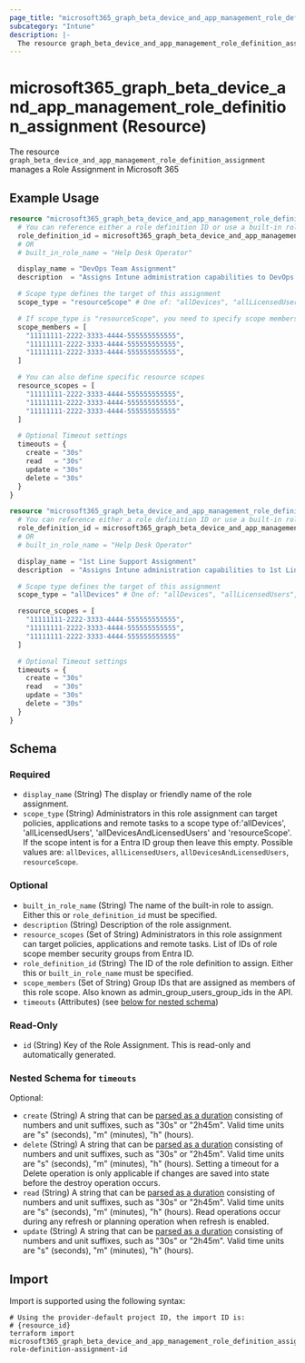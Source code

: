 ```yaml
---
page_title: "microsoft365_graph_beta_device_and_app_management_role_definition_assignment Resource - microsoft365"
subcategory: "Intune"
description: |-
  The resource graph_beta_device_and_app_management_role_definition_assignment manages a Role Assignment in Microsoft 365
---
```


# microsoft365_graph_beta_device_and_app_management_role_definition_assignment (Resource)

The resource `graph_beta_device_and_app_management_role_definition_assignment` manages a Role Assignment in Microsoft 365

## Example Usage

```terraform
resource "microsoft365_graph_beta_device_and_app_management_role_definition_assignment" "resource_scope_example" {
  # You can reference either a role definition ID or use a built-in role name
  role_definition_id = microsoft365_graph_beta_device_and_app_management_role_definition.example.id
  # OR
  # built_in_role_name = "Help Desk Operator"

  display_name = "DevOps Team Assignment"
  description  = "Assigns Intune administration capabilities to DevOps team"

  # Scope type defines the target of this assignment
  scope_type = "resourceScope" # One of: "allDevices", "allLicensedUsers", "allDevicesAndLicensedUsers", "resourceScope"

  # If scope_type is "resourceScope", you need to specify scope members
  scope_members = [
    "11111111-2222-3333-4444-555555555555",
    "11111111-2222-3333-4444-555555555555",
    "11111111-2222-3333-4444-555555555555",
  ]

  # You can also define specific resource scopes
  resource_scopes = [
    "11111111-2222-3333-4444-555555555555",
    "11111111-2222-3333-4444-555555555555",
    "11111111-2222-3333-4444-555555555555"
  ]

  # Optional Timeout settings  
  timeouts = {
    create = "30s"
    read   = "30s"
    update = "30s"
    delete = "30s"
  }
}

resource "microsoft365_graph_beta_device_and_app_management_role_definition_assignment" "all_devices_example" {
  # You can reference either a role definition ID or use a built-in role name
  role_definition_id = microsoft365_graph_beta_device_and_app_management_role_definition.example.id
  # OR
  # built_in_role_name = "Help Desk Operator"

  display_name = "1st Line Support Assignment"
  description  = "Assigns Intune administration capabilities to 1st Line Support team"

  # Scope type defines the target of this assignment
  scope_type = "allDevices" # One of: "allDevices", "allLicensedUsers", "allDevicesAndLicensedUsers", "resourceScope"

  resource_scopes = [
    "11111111-2222-3333-4444-555555555555",
    "11111111-2222-3333-4444-555555555555",
    "11111111-2222-3333-4444-555555555555"
  ]

  # Optional Timeout settings  
  timeouts = {
    create = "30s"
    read   = "30s"
    update = "30s"
    delete = "30s"
  }
}
```

<!-- schema generated by tfplugindocs -->
## Schema

### Required

- `display_name` (String) The display or friendly name of the role assignment.
- `scope_type` (String) Administrators in this role assignment can target policies, applications and remote tasks to a scope type of:'allDevices', 'allLicensedUsers', 'allDevicesAndLicensedUsers' and 'resourceScope'. If the scope intent is for a Entra ID group then leave this empty. Possible values are: `allDevices`, `allLicensedUsers`, `allDevicesAndLicensedUsers`, `resourceScope`.

### Optional

- `built_in_role_name` (String) The name of the built-in role to assign. Either this or `role_definition_id` must be specified.
- `description` (String) Description of the role assignment.
- `resource_scopes` (Set of String) Administrators in this role assignment can target policies, applications and remote tasks. List of IDs of role scope member security groups from Entra ID.
- `role_definition_id` (String) The ID of the role definition to assign. Either this or `built_in_role_name` must be specified.
- `scope_members` (Set of String) Group IDs that are assigned as members of this role scope. Also known as admin_group_users_group_ids in the API.
- `timeouts` (Attributes) (see [below for nested schema](#nestedatt--timeouts))

### Read-Only

- `id` (String) Key of the Role Assignment. This is read-only and automatically generated.

<a id="nestedatt--timeouts"></a>
### Nested Schema for `timeouts`

Optional:

- `create` (String) A string that can be [parsed as a duration](https://pkg.go.dev/time#ParseDuration) consisting of numbers and unit suffixes, such as "30s" or "2h45m". Valid time units are "s" (seconds), "m" (minutes), "h" (hours).
- `delete` (String) A string that can be [parsed as a duration](https://pkg.go.dev/time#ParseDuration) consisting of numbers and unit suffixes, such as "30s" or "2h45m". Valid time units are "s" (seconds), "m" (minutes), "h" (hours). Setting a timeout for a Delete operation is only applicable if changes are saved into state before the destroy operation occurs.
- `read` (String) A string that can be [parsed as a duration](https://pkg.go.dev/time#ParseDuration) consisting of numbers and unit suffixes, such as "30s" or "2h45m". Valid time units are "s" (seconds), "m" (minutes), "h" (hours). Read operations occur during any refresh or planning operation when refresh is enabled.
- `update` (String) A string that can be [parsed as a duration](https://pkg.go.dev/time#ParseDuration) consisting of numbers and unit suffixes, such as "30s" or "2h45m". Valid time units are "s" (seconds), "m" (minutes), "h" (hours).

## Import

Import is supported using the following syntax:

```shell
# Using the provider-default project ID, the import ID is:
# {resource_id}
terraform import microsoft365_graph_beta_device_and_app_management_role_definition_assignment.example role-definition-assignment-id
```

